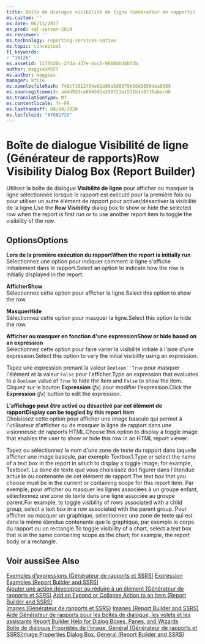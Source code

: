 ```yaml
---
title: Boîte de dialogue visibilité de ligne (Générateur de rapports) | Microsoft Docs
ms.custom: ''
ms.date: 06/13/2017
ms.prod: sql-server-2014
ms.reviewer: ''
ms.technology: reporting-services-native
ms.topic: conceptual
f1_keywords:
- "10126"
ms.assetid: 117fb20c-2fda-437e-bcc5-9010d6d4b53b
author: maggiesMSFT
ms.author: maggies
manager: kfile
ms.openlocfilehash: 748cf1612f04e02a90a5d8579b56d3856dea0388
ms.sourcegitcommit: ad4d92dce894592a259721a1571b1d8736abacdb
ms.translationtype: MT
ms.contentlocale: fr-FR
ms.lasthandoff: 08/04/2020
ms.locfileid: "87602729"
---
```

# <a name="row-visibility-dialog-box-report-builder"></a><span data-ttu-id="f2218-102">Boîte de dialogue Visibilité de ligne (Générateur de rapports)</span><span class="sxs-lookup"><span data-stu-id="f2218-102">Row Visibility Dialog Box (Report Builder)</span></span>
  <span data-ttu-id="f2218-103">Utilisez la boîte de dialogue **Visibilité de ligne** pour afficher ou masquer la ligne sélectionnée lorsque le rapport est exécuté pour la première fois ou pour utiliser un autre élément de rapport pour activer/désactiver la visibilité de la ligne.</span><span class="sxs-lookup"><span data-stu-id="f2218-103">Use the **Row Visibility** dialog box to show or hide the selected row when the report is first run or to use another report item to toggle the visibility of the row.</span></span>  
  
## <a name="options"></a><span data-ttu-id="f2218-104">Options</span><span class="sxs-lookup"><span data-stu-id="f2218-104">Options</span></span>  
 <span data-ttu-id="f2218-105">**Lors de la première exécution du rapport**</span><span class="sxs-lookup"><span data-stu-id="f2218-105">**When the report is initially run**</span></span>  
 <span data-ttu-id="f2218-106">Sélectionnez une option pour indiquer comment la ligne s'affiche initialement dans le rapport.</span><span class="sxs-lookup"><span data-stu-id="f2218-106">Select an option to indicate how the row is initially displayed in the report.</span></span>  
  
 <span data-ttu-id="f2218-107">**Afficher**</span><span class="sxs-lookup"><span data-stu-id="f2218-107">**Show**</span></span>  
 <span data-ttu-id="f2218-108">Sélectionnez cette option pour afficher la ligne.</span><span class="sxs-lookup"><span data-stu-id="f2218-108">Select this option to show the row.</span></span>  
  
 <span data-ttu-id="f2218-109">**Masquer**</span><span class="sxs-lookup"><span data-stu-id="f2218-109">**Hide**</span></span>  
 <span data-ttu-id="f2218-110">Sélectionnez cette option pour masquer la ligne.</span><span class="sxs-lookup"><span data-stu-id="f2218-110">Select this option to hide the row.</span></span>  
  
 <span data-ttu-id="f2218-111">**Afficher ou masquer en fonction d'une expression**</span><span class="sxs-lookup"><span data-stu-id="f2218-111">**Show or hide based on an expression**</span></span>  
 <span data-ttu-id="f2218-112">Sélectionnez cette option pour faire varier la visibilité initiale à l'aide d'une expression.</span><span class="sxs-lookup"><span data-stu-id="f2218-112">Select this option to vary the initial visibility using an expression.</span></span>  
  
 <span data-ttu-id="f2218-113">Tapez une expression prenant la valeur `Boolean``True` pour masquer l'élément et la valeur `False` pour l'afficher.</span><span class="sxs-lookup"><span data-stu-id="f2218-113">Type an expression that evaluates to a `Boolean` value of `True` to hide the item and `False` to show the item.</span></span> <span data-ttu-id="f2218-114">Cliquez sur le bouton **Expression** (*fx*) pour modifier l’expression.</span><span class="sxs-lookup"><span data-stu-id="f2218-114">Click the **Expression** (*fx*) button to edit the expression.</span></span>  
  
 <span data-ttu-id="f2218-115">**L'affichage peut être activé ou désactivé par cet élément de rapport**</span><span class="sxs-lookup"><span data-stu-id="f2218-115">**Display can be toggled by this report item**</span></span>  
 <span data-ttu-id="f2218-116">Choisissez cette option pour afficher une image bascule qui permet à l'utilisateur d'afficher ou de masquer la ligne de rapport dans une visionneuse de rapports HTML.</span><span class="sxs-lookup"><span data-stu-id="f2218-116">Choose this option to display a toggle image that enables the user to show or hide this row in an HTML report viewer.</span></span>  
  
 <span data-ttu-id="f2218-117">Tapez ou sélectionnez le nom d'une zone de texte du rapport dans laquelle afficher une image bascule, par exemple Textbox1.</span><span class="sxs-lookup"><span data-stu-id="f2218-117">Type or select the name of a text box in the report in which to display a toggle image; for example, Textbox1.</span></span> <span data-ttu-id="f2218-118">La zone de texte que vous choisissez doit figurer dans l'étendue actuelle ou contenante de cet élément de rapport.</span><span class="sxs-lookup"><span data-stu-id="f2218-118">The text box that you choose must be in the current or containing scope for this report item.</span></span> <span data-ttu-id="f2218-119">Par exemple, pour afficher ou masquer les lignes associées à un groupe enfant, sélectionnez une zone de texte dans une ligne associée au groupe parent.</span><span class="sxs-lookup"><span data-stu-id="f2218-119">For example, to toggle visibility of rows associated with a child group, select a text box in a row associated with the parent group.</span></span> <span data-ttu-id="f2218-120">Pour afficher ou masquer un graphique, sélectionnez une zone de texte qui est dans la même étendue contenante que le graphique, par exemple le corps du rapport ou un rectangle.</span><span class="sxs-lookup"><span data-stu-id="f2218-120">To toggle visibility of a chart, select a text box that is in the same containing scope as the chart; for example, the report body or a rectangle.</span></span>  
  
## <a name="see-also"></a><span data-ttu-id="f2218-121">Voir aussi</span><span class="sxs-lookup"><span data-stu-id="f2218-121">See Also</span></span>  
 <span data-ttu-id="f2218-122">[Exemples d’expressions &#40;Générateur de rapports et SSRS&#41;](report-design/expression-examples-report-builder-and-ssrs.md) </span><span class="sxs-lookup"><span data-stu-id="f2218-122">[Expression Examples &#40;Report Builder and SSRS&#41;](report-design/expression-examples-report-builder-and-ssrs.md) </span></span>  
 <span data-ttu-id="f2218-123">[Ajouter une action développer ou réduire à un élément &#40;Générateur de rapports et SSRS&#41;](report-design/add-an-expand-or-collapse-action-to-an-item-report-builder-and-ssrs.md) </span><span class="sxs-lookup"><span data-stu-id="f2218-123">[Add an Expand or Collapse Action to an Item &#40;Report Builder and SSRS&#41;](report-design/add-an-expand-or-collapse-action-to-an-item-report-builder-and-ssrs.md) </span></span>  
 <span data-ttu-id="f2218-124">[Images &#40;Générateur de rapports et SSRS&#41;](report-design/images-report-builder-and-ssrs.md) </span><span class="sxs-lookup"><span data-stu-id="f2218-124">[Images &#40;Report Builder and SSRS&#41;](report-design/images-report-builder-and-ssrs.md) </span></span>  
 <span data-ttu-id="f2218-125">[Aide Générateur de rapports pour les boîtes de dialogue, les volets et les assistants](../../2014/reporting-services/report-builder-help-for-dialog-boxes-panes-and-wizards.md) </span><span class="sxs-lookup"><span data-stu-id="f2218-125">[Report Builder Help for Dialog Boxes, Panes, and Wizards](../../2014/reporting-services/report-builder-help-for-dialog-boxes-panes-and-wizards.md) </span></span>  
 [<span data-ttu-id="f2218-126">Boîte de dialogue Propriétés de l’image, Général &#40;Générateur de rapports et SSRS&#41;</span><span class="sxs-lookup"><span data-stu-id="f2218-126">Image Properties Dialog Box, General &#40;Report Builder and SSRS&#41;</span></span>](../../2014/reporting-services/image-properties-dialog-box-general-report-builder-and-ssrs.md)  
  
  
